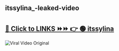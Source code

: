 
 ## itssylina_-leaked-video 

# <h2><a href="https://clipsfans.com/itssylina_&ref=git">🔗 Click to LINKS ⏩⏩ 👉 🟢 itssylina  </a></h2>

<a href="https://clipsfans.com/itssylina_&ref=git" rel="nofollow" data-target="animated-image.originalLink"><img src="https://i.ibb.co.com/xMMVF88/686577567.gif" alt="Viral Video Original" style="max-width: 100%; display: inline-block;" data-target="animated-image.originalImage"></a>
